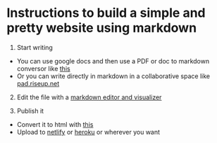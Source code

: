 # Instructions to build a simple and pretty website using markdown

1. Start writing

  - You can use google docs and then use a PDF or doc to markdown conversor like [this](https://products.aspose.app/words/conversion/pdf-to-md)
  - Or you can write directly in markdown in a collaborative space like [pad.riseup.net](https://pad.riseup.net)

2. Edit the file with a [markdown editor and visualizer](https://jbt.github.io/markdown-editor/)

3. Publish it

  - Convert it to html with [this](https://colab.research.google.com/drive/1VksKQ_KnZ6zxdgm_lLA_xW87YPyrOeXY?usp=sharing)
  - Upload to [netlify](https://www.netlify.com/) or [heroku](heroku.com) or wherever you want
